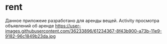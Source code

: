 # rent
Данное приложеие разработано для аренды вещей.
Activity просмотра объявлений об аренде
https://user-images.githubusercontent.com/36233896/61234367-8f43b900-a73b-11e9-9182-96c1849b23da.jpg

